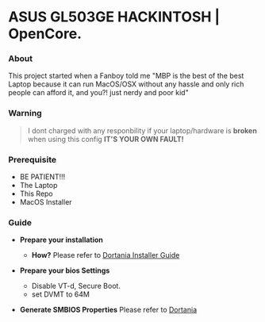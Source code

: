 # ASUS GL503GE HACKINTOSH | OpenCore.

### About
This project started when a Fanboy told me "MBP is the best of the best Laptop because it can run MacOS/OSX without any hassle and only rich people can afford it, and you?! just nerdy and poor kid"

### Warning
> I dont charged with any responbility if your laptop/hardware is **broken** when using this config **IT'S YOUR OWN FAULT!**

### Prerequisite
- BE PATIENT!!!
- The Laptop
- This Repo
- MacOS Installer

### Guide
- __Prepare your installation__
  - __How?__
    Please refer to [Dortania Installer Guide](https://dortania.github.io/OpenCore-Install-Guide/installer-guide/)

- __Prepare your bios Settings__
    * Disable VT-d, Secure Boot.
    * set DVMT to 64M
  
- __Generate SMBIOS Properties__
    Please refer to [Dortania ](https://dortania.github.io/OpenCore-Install-Guide/config-laptop.plist/coffee-lake.html#platforminfo)